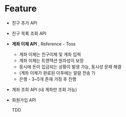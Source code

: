 # Feature
- 친구 추가 API
- 친구 목록 조회 API
- **계좌 이체 API** , Reference - Toss
    - 계좌 이체는 친구이체 및 계좌 입력
    - 계좌 이체는 트랜잭션 원자성이 보장
    - 동시에 돈이 입금되는 상황이 발생 가능, 동시성 문제 해결
    - (계좌 이체가 완료된 이후에는 알람 전송 ?)
    - 은행 - 3~5개 존재 가정 후 진행 
- 계좌 조회 API (내 계좌만 조회 가능)
- 회원가입 API

  TDD
